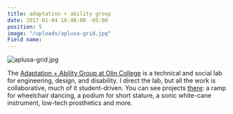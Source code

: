 ```yaml
---
title: adaptation + ability group
date: 2017-01-04 16:48:00 -05:00
position: 5
image: "/uploads/aplusa-grid.jpg"
Field name: 
---
```


![aplusa-grid.jpg](/uploads/aplusa-grid.jpg)

The [Adaptation \+ Ability Group at Olin College](http://aplusa.org) is a technical and social lab for engineering, design, and disability. I direct the lab, but all the work is collaborative, much of it student-driven. You can see projects [there](http://aplusa.org): a ramp for wheelchair dancing, a podium for short stature, a sonic white-cane instrument, low-tech prosthetics and more.